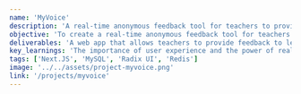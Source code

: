 ```yaml
---
name: 'MyVoice'
description: 'A real-time anonymous feedback tool for teachers to provide feedback to leaders.'
objective: 'To create a real-time anonymous feedback tool for teachers to provide feedback to leaders.'
deliverables: 'A web app that allows teachers to provide feedback to leaders in real-time.'
key_learnings: 'The importance of user experience and the power of real-time feedback.'
tags: ['Next.JS', 'MySQL', 'Radix UI', 'Redis']
image: '../../assets/project-myvoice.png'
link: '/projects/myvoice'
---
```

